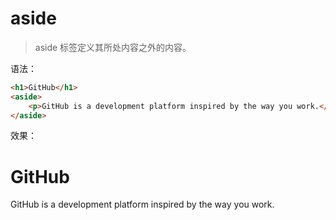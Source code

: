 # aside

> aside 标签定义其所处内容之外的内容。

语法：

```html
<h1>GitHub</h1>
<aside>
    <p>GitHub is a development platform inspired by the way you work.</p>
</aside>
```

效果：

<h1>GitHub</h1>
<aside>
    <p>GitHub is a development platform inspired by the way you work.</p>
</aside>